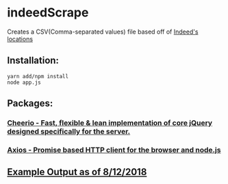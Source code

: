 # indeedScrape
Creates a CSV(Comma-separated values) file based off of [Indeed's locations](https://www.indeed.jobs/career/Home#locations)

## Installation:
```
yarn add/npm install
node app.js
```

## Packages:

### [Cheerio - Fast, flexible & lean implementation of core jQuery designed specifically for the server.](https://www.npmjs.com/package/cheerio)
### [Axios - Promise based HTTP client for the browser and node.js](https://www.npmjs.com/package/axios)

## [Example Output as of 8/12/2018](/exampleOutput.csv)